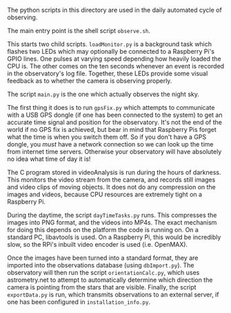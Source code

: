 The python scripts in this directory are used in the daily automated cycle of observing.

The main entry point is the shell script `observe.sh`.

This starts two child scripts. `loadMonitor.py` is a background task which flashes two LEDs which may optionally be connected to a Raspberry Pi's GPIO lines. One pulses at varying speed depending how heavily loaded the CPU is. The other comes on the ten seconds whenever an event is recorded in the observatory's log file. Together, these LEDs provide some visual feedback as to whether the camera is observing properly.

The script `main.py` is the one which actually observes the night sky.

The first thing it does is to run `gpsFix.py` which attempts to communicate with a USB GPS dongle (if one has been connected to the system) to get an accurate time signal and position for the observatory. It's not the end of the world if no GPS fix is achieved, but bear in mind that Raspberry Pis forget what the time is when you switch them off. So if you don't have a GPS dongle, you *must* have a network connection so we can look up the time from internet time servers. Otherwise your observatory will have absolutely no idea what time of day it is!

The C program stored in videoAnalysis is run during the hours of darkness. This monitors the video stream from the camera, and records still images and video clips of moving objects. It does not do any compression on the images and videos, because CPU resources are extremely tight on a Raspberry Pi.

During the daytime, the script `dayTimeTasks.py` runs. This compresses the images into PNG format, and the videos into MP4s. The exact mechanism for doing this depends on the platform the code is running on. On a standard PC, libavtools is used. On a Raspberry Pi, this would be incredibly slow, so the RPi's inbuilt video encoder is used (i.e. OpenMAX).

Once the images have been turned into a standard format, they are imported into the observations database (using `dbImport.py`). The observatory will then run the script `orientationCalc.py`, which uses astrometry.net to attempt to automatically determine which direction the camera is pointing from the stars that are visible. Finally, the script `exportData.py` is run, which transmits observations to an external server, if one has been configured in `installation_info.py`.

